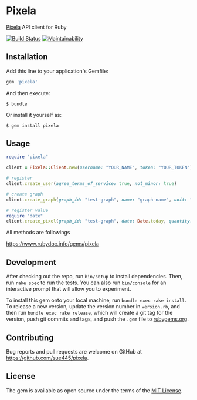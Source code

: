 # Pixela

[Pixela](https://pixe.la/) API client for Ruby

[![Build Status](https://travis-ci.org/sue445/pixela.svg?branch=master)](https://travis-ci.org/sue445/pixela)
[![Maintainability](https://api.codeclimate.com/v1/badges/4c6316222717ee809b57/maintainability)](https://codeclimate.com/github/sue445/pixela/maintainability)

## Installation

Add this line to your application's Gemfile:

```ruby
gem 'pixela'
```

And then execute:

    $ bundle

Or install it yourself as:

    $ gem install pixela

## Usage

```ruby
require "pixela"

client = Pixela::Client.new(username: "YOUR_NAME", token: "YOUR_TOKEN")

# register
client.create_user(agree_terms_of_service: true, not_minor: true)

# create graph
client.create_graph(graph_id: "test-graph", name: "graph-name", unit: "commit", type: "int", color: "shibafu")

# register value
require "date" 
client.create_pixel(graph_id: "test-graph", date: Date.today, quantity: 5) 
```

All methods are followings

https://www.rubydoc.info/gems/pixela

## Development

After checking out the repo, run `bin/setup` to install dependencies. Then, run `rake spec` to run the tests. You can also run `bin/console` for an interactive prompt that will allow you to experiment.

To install this gem onto your local machine, run `bundle exec rake install`. To release a new version, update the version number in `version.rb`, and then run `bundle exec rake release`, which will create a git tag for the version, push git commits and tags, and push the `.gem` file to [rubygems.org](https://rubygems.org).

## Contributing

Bug reports and pull requests are welcome on GitHub at https://github.com/sue445/pixela.

## License

The gem is available as open source under the terms of the [MIT License](https://opensource.org/licenses/MIT).
